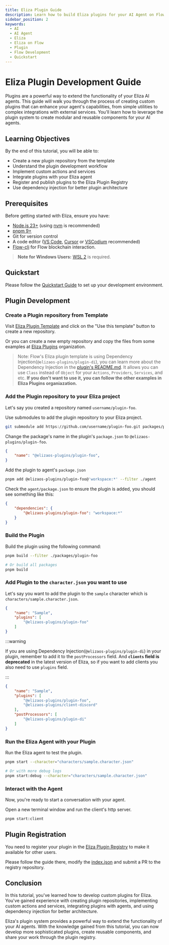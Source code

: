 ```yaml
---
title: Eliza Plugin Guide
description: Learn how to build Eliza plugins for your AI Agent on Flow
sidebar_position: 2
keywords:
  - AI  
  - AI Agent
  - Eliza
  - Eliza on Flow
  - Plugin
  - Flow Development
  - Quickstart
---
```


# Eliza Plugin Development Guide

Plugins are a powerful way to extend the functionality of your Eliza AI agents. This guide will walk you through the process of creating custom plugins that can enhance your agent's capabilities, from simple utilities to complex integrations with external services. You'll learn how to leverage the plugin system to create modular and reusable components for your AI agents.

## Learning Objectives

By the end of this tutorial, you will be able to:

- Create a new plugin repository from the template
- Understand the plugin development workflow
- Implement custom actions and services
- Integrate plugins with your Eliza agent
- Register and publish plugins to the Eliza Plugin Registry
- Use dependency injection for better plugin architecture

## Prerequisites

Before getting started with Eliza, ensure you have:

- [Node.js 23+] (using [nvm] is recommended)
- [pnpm 9+]
- Git for version control
- A code editor ([VS Code], [Cursor] or [VSCodium] recommended)
- [Flow-cli] for Flow blockchain interaction.

> **Note for Windows Users:** [WSL 2] is required.

## Quickstart

Please follow the [Quickstart Guide] to set up your development environment.

## Plugin Development

### Create a Plugin repository from Template

Visit [Eliza Plugin Template] and click on the "Use this template" button to create a new repository.

Or you can create a new empty repository and copy the files from some examples at [Eliza Plugins] organization.

> Note: Flow's Eliza plugin template is using Dependency Injection(`@elizaos-plugins/plugin-di`), you can learn more about the Dependency Injection in the [plugin's README.md].  It allows you can use `Class` instead of `Object` for your `Actions`, `Providers`, `Services`, and etc. **If you don't want to use it, you can follow the other examples in Eliza Plugins organiazation.**

### Add the Plugin repository to your Eliza project

Let's say you created a repository named `username/plugin-foo`.

Use submodules to add the plugin repository to your Eliza project.

```bash
git submodule add https://github.com/username/plugin-foo.git packages/plugin-foo
```

Change the package's name in the plugin's `package.json` to `@elizaos-plugins/plugin-foo`.

```json
{
    "name": "@elizaos-plugins/plugin-foo",
}
```

Add the plugin to agent's `package.json`

```bash
pnpm add @elizaos-plugins/plugin-foo@'workspace:*' --filter ./agent
```

Check the `agent/package.json` to ensure the plugin is added, you should see something like this:

```json
{
    "dependencies": {
        "@elizaos-plugins/plugin-foo": "workspace:*"
    }
}
```

### Build the Plugin

Build the plugin using the following command:

```bash
pnpm build --filter ./packages/plugin-foo

# Or build all packages
pnpm build
```

### Add Plugin to the `character.json` you want to use

Let's say you want to add the plugin to the `sample` character which is `characters/sample.character.json`.

```json
{
    "name": "Sample",
    "plugins": [
        "@elizaos-plugins/plugin-foo"
    ]
}
```

:::warning

If you are using Dependency Injection(`@elizaos-plugins/plugin-di`) in your plugin, remember to add it to the `postProcessors` field. And **`clients` field is deprecated** in the latest version of Eliza, so if you want to add clients you also need to use `plugins` field.

:::

```json
{
    "name": "Sample",
    "plugins": [
        "@elizaos-plugins/plugin-foo",
        "@elizaos-plugins/client-discord"
    ],
    "postProcessors": [
        "@elizaos-plugins/plugin-di"
    ]
}
```

### Run the Eliza Agent with your Plugin

Run the Eliza agent to test the plugin.

```bash
pnpm start --character="characters/sample.character.json"

# Or with more debug logs
pnpm start:debug --character="characters/sample.character.json"
```

### Interact with the Agent

Now, you're ready to start a conversation with your agent.

Open a new terminal window and run the client's http server.

```bash
pnpm start:client
```

## Plugin Registration

You need to register your plugin in the [Eliza Plugin Registry] to make it available for other users.

Please follow the guide there, modify the [index.json] and submit a PR to the registry repository.

## Conclusion

In this tutorial, you've learned how to develop custom plugins for Eliza. You've gained experience with creating plugin repositories, implementing custom actions and services, integrating plugins with agents, and using dependency injection for better architecture.

Eliza's plugin system provides a powerful way to extend the functionality of your AI agents. With the knowledge gained from this tutorial, you can now develop more sophisticated plugins, create reusable components, and share your work through the plugin registry.

[Node.js 23+]: https://docs.npmjs.com/downloading-and-installing-node-js-and-npm
[nvm]: https://github.com/nvm-sh/nvm
[pnpm 9+]: https://pnpm.io/installation
[VS Code]: https://code.visualstudio.com/
[Cursor]: https://cursor.com/
[VSCodium]: https://vscodium.com
[Flow-cli]: https://developers.flow.com/tools/flow-cli
[WSL 2]: https://learn.microsoft.com/en-us/windows/wsl/install-manual
[Quickstart Guide]: ./index.md
[Eliza Plugin Template]: https://github.com/onflow/eliza-plugin-template
[Eliza Plugins]: https://github.com/elizaos-plugins
[plugin's README.md]: https://github.com/fixes-world/plugin-di
[Eliza Plugin Registry]: https://github.com/elizaos-plugins/registry
[index.json]: https://github.com/elizaos-plugins/registry/blob/main/index.json
